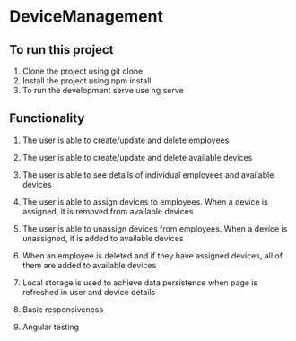 # DeviceManagement

## To run this project
1. Clone the project using git clone
2. Install the project using npm install
3. To run the development serve use ng serve

## Functionality
1. The user is able to create/update and delete employees
2. The user is able to create/update and delete available devices
3. The user is able to see details of individual employees and available devices
4. The user is able to assign devices to employees. When a device is assigned, it is removed from available devices
5. The user is able to unassign devices from employees. When a device is unassigned, it is added to available devices
6. When an employee is deleted and if they have assigned devices, all of them are added to available devices

7. Local storage is used to achieve data persistence when page is refreshed in user and device details

8. Basic responsiveness
9. Angular testing
